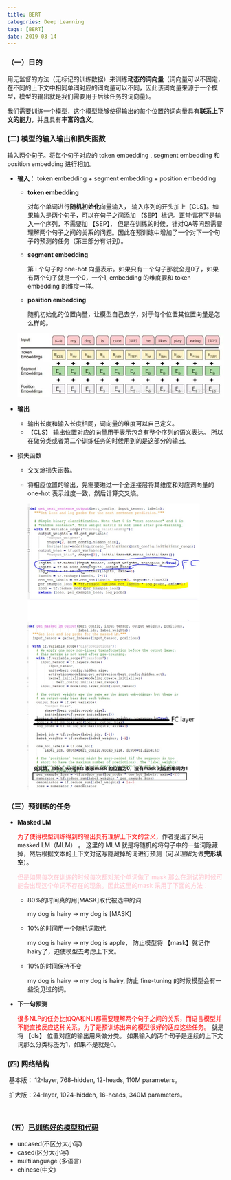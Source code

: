 ```yaml
---
title: BERT
categories: Deep Learning
tags: [BERT]
date: 2019-03-14
---
```




### （一）目的

​	用无监督的方法（无标记的训练数据）来训练**动态的词向量**（词向量可以不固定，在不同的上下文中相同单词对应的词向量可以不同，因此该词向量来源于一个模型，模型的输出就是我们需要用于后续任务的词向量）。 

​	我们需要训练一个模型，这个模型能够使得输出的每个位置的词向量具有**联系上下文的能力**，并且具有**丰富的含义**。



### (二) 模型的输入输出和损失函数

输入两个句子。将每个句子对应的 token embedding , segment embedding 和 position embedding 进行相加。

- **输入**： token embedding + segment embedding + position embedding

  - **token embedding**

    对每个单词进行**随机初始化**向量输入， 输入序列的开头加上【CLS】。如果输入是两个句子，可以在句子之间添加 【SEP】标记。正常情况下是输入一个序列，不需要加 【SEP】， 但是在训练的时候，针对QA等问题需要理解两个句子之间的关系的问题。因此在预训练中增加了一个对下一个句子的预测的任务（第三部分有讲到）。

  - **segment embedding**

    第 i 个句子的 one-hot 向量表示。如果只有一个句子那就全是0了，如果有两个句子就是一个0，一个1, embedding 的维度要和 token embedding 的维度一样。

  - **position embedding**

    随机初始化的位置向量，让模型自己去学，对于每个位置其位置向量是怎么样的。
  
  <img src='imge/bert0.jpg' width=500 />

- **输出**
  - 输出长度和输入长度相同，词向量的维度可以自己定义。 
  - 【CLS】 输出位置对应的向量用于表示包含有整个序列的语义表达。 所以在做分类或者第二个训练任务的时候用到的是这部分的输出。

- 损失函数

  - 交叉熵损失函数。

  - 将相应位置的输出，先需要进过一个全连接层将其维度和对应词向量的 one-hot 表示维度一致，然后计算交叉熵。

    <img src="imge/bert1_0.jpg" width=400>

    <img src="imge/bert1_1.jpg" width=400>

### （三）预训练的任务

- **Masked LM**

  <font color=red>为了使得模型训练得到的输出具有理解上下文的含义，</font>作者提出了采用 masked LM（MLM） 。 这里的 MLM 就是将随机的将句子中的一些词隐藏掉，然后根据文本的上下文对这写隐藏掉的词进行预测（可以理解为做**完形填空**）。 

  <font color=pink>但是如果每次在训练的时候每次都对某个单词做了 mask 那么在测试的时候可能会出现这个单词不存在的现象。因此这里的mask 采用了下面的方法：  </font>

  - 80%的时间真的用[MASK]取代被选中的词

    my dog is hairy -> my dog is [MASK]

  - 10%的时间用一个随机词取代

    my dog is hairy -> my dog is apple， 防止模型将 【mask】就记作hairy了，迫使模型去考虑上下文。

  - 10%的时间保持不变

    my dog is hairy -> my dog is hairy, 防止 fine-tuning 的时候模型会有一些没见过的词。

  

- **下一句预测**

  <font color=red>很多NLP的任务比如QA和NLI都需要理解两个句子之间的关系，而语言模型并不能直接反应这种关系。为了是预训练出来的模型很好的适应这些任务。</font> 就是将 【cls】 位置对应的输出用来做分类。 如果输入的两个句子是连续的上下文词那么分类标签为1，如果不是就是0。

### (四) 网络结构

​	基本版： 12-layer, 768-hidden, 12-heads, 110M parameters。

​	扩大版：24-layer, 1024-hidden, 16-heads, 340M parameters。

​	

### （五）[已训练好的模型和代码](<https://github.com/google-research/bert>)

- uncased(不区分大小写)
- cased(区分大小写)
- multilanguage (多语言)
- chinese(中文)

​	